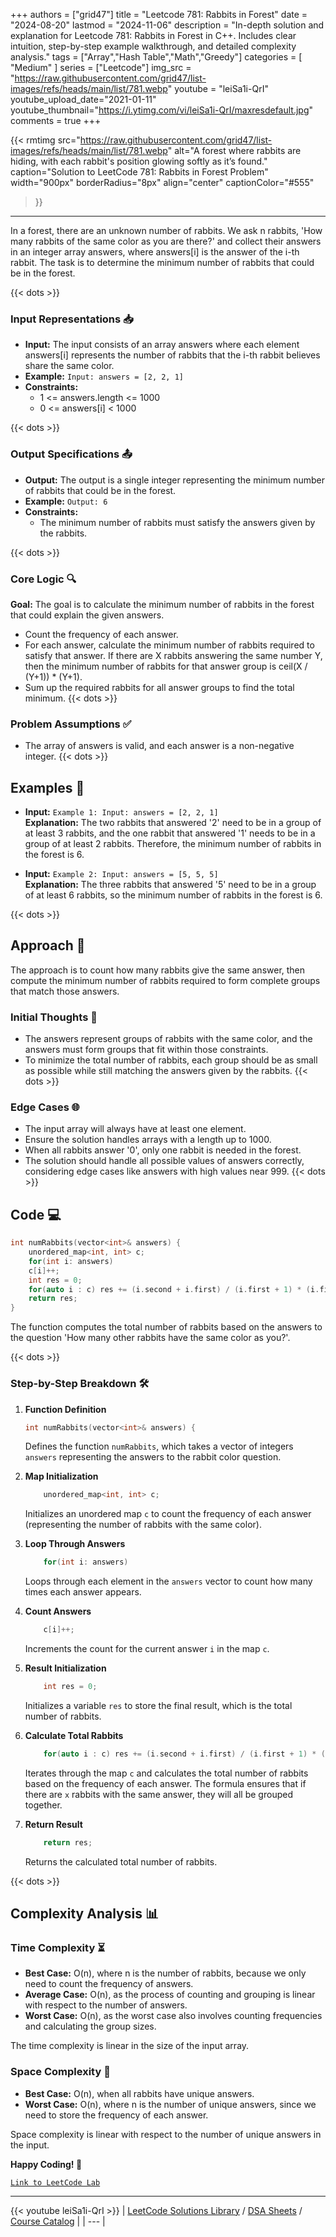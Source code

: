 
+++
authors = ["grid47"]
title = "Leetcode 781: Rabbits in Forest"
date = "2024-08-20"
lastmod = "2024-11-06"
description = "In-depth solution and explanation for Leetcode 781: Rabbits in Forest in C++. Includes clear intuition, step-by-step example walkthrough, and detailed complexity analysis."
tags = ["Array","Hash Table","Math","Greedy"]
categories = [
    "Medium"
]
series = ["Leetcode"]
img_src = "https://raw.githubusercontent.com/grid47/list-images/refs/heads/main/list/781.webp"
youtube = "leiSa1i-QrI"
youtube_upload_date="2021-01-11"
youtube_thumbnail="https://i.ytimg.com/vi/leiSa1i-QrI/maxresdefault.jpg"
comments = true
+++


{{< rmtimg 
    src="https://raw.githubusercontent.com/grid47/list-images/refs/heads/main/list/781.webp" 
    alt="A forest where rabbits are hiding, with each rabbit's position glowing softly as it’s found."
    caption="Solution to LeetCode 781: Rabbits in Forest Problem"
    width="900px"
    borderRadius="8px"
    align="center" 
    captionColor="#555"
>}}
---
In a forest, there are an unknown number of rabbits. We ask n rabbits, 'How many rabbits of the same color as you are there?' and collect their answers in an integer array answers, where answers[i] is the answer of the i-th rabbit. The task is to determine the minimum number of rabbits that could be in the forest.
<!--more-->
{{< dots >}}
### Input Representations 📥
- **Input:** The input consists of an array answers where each element answers[i] represents the number of rabbits that the i-th rabbit believes share the same color.
- **Example:** `Input: answers = [2, 2, 1]`
- **Constraints:**
	- 1 <= answers.length <= 1000
	- 0 <= answers[i] < 1000

{{< dots >}}
### Output Specifications 📤
- **Output:** The output is a single integer representing the minimum number of rabbits that could be in the forest.
- **Example:** `Output: 6`
- **Constraints:**
	- The minimum number of rabbits must satisfy the answers given by the rabbits.

{{< dots >}}
### Core Logic 🔍
**Goal:** The goal is to calculate the minimum number of rabbits in the forest that could explain the given answers.

- Count the frequency of each answer.
- For each answer, calculate the minimum number of rabbits required to satisfy that answer. If there are X rabbits answering the same number Y, then the minimum number of rabbits for that answer group is ceil(X / (Y+1)) * (Y+1).
- Sum up the required rabbits for all answer groups to find the total minimum.
{{< dots >}}
### Problem Assumptions ✅
- The array of answers is valid, and each answer is a non-negative integer.
{{< dots >}}
## Examples 🧩
- **Input:** `Example 1: Input: answers = [2, 2, 1]`  \
  **Explanation:** The two rabbits that answered '2' need to be in a group of at least 3 rabbits, and the one rabbit that answered '1' needs to be in a group of at least 2 rabbits. Therefore, the minimum number of rabbits in the forest is 6.

- **Input:** `Example 2: Input: answers = [5, 5, 5]`  \
  **Explanation:** The three rabbits that answered '5' need to be in a group of at least 6 rabbits, so the minimum number of rabbits in the forest is 6.

{{< dots >}}
## Approach 🚀
The approach is to count how many rabbits give the same answer, then compute the minimum number of rabbits required to form complete groups that match those answers.

### Initial Thoughts 💭
- The answers represent groups of rabbits with the same color, and the answers must form groups that fit within those constraints.
- To minimize the total number of rabbits, each group should be as small as possible while still matching the answers given by the rabbits.
{{< dots >}}
### Edge Cases 🌐
- The input array will always have at least one element.
- Ensure the solution handles arrays with a length up to 1000.
- When all rabbits answer '0', only one rabbit is needed in the forest.
- The solution should handle all possible values of answers correctly, considering edge cases like answers with high values near 999.
{{< dots >}}
## Code 💻
```cpp
int numRabbits(vector<int>& answers) {
    unordered_map<int, int> c;
    for(int i: answers)
    c[i]++;
    int res = 0;
    for(auto i : c) res += (i.second + i.first) / (i.first + 1) * (i.first + 1);
    return res;
}
```

The function computes the total number of rabbits based on the answers to the question 'How many other rabbits have the same color as you?'.

{{< dots >}}
### Step-by-Step Breakdown 🛠️
1. **Function Definition**
	```cpp
	int numRabbits(vector<int>& answers) {
	```
	Defines the function `numRabbits`, which takes a vector of integers `answers` representing the answers to the rabbit color question.

2. **Map Initialization**
	```cpp
	    unordered_map<int, int> c;
	```
	Initializes an unordered map `c` to count the frequency of each answer (representing the number of rabbits with the same color).

3. **Loop Through Answers**
	```cpp
	    for(int i: answers)
	```
	Loops through each element in the `answers` vector to count how many times each answer appears.

4. **Count Answers**
	```cpp
	    c[i]++;
	```
	Increments the count for the current answer `i` in the map `c`.

5. **Result Initialization**
	```cpp
	    int res = 0;
	```
	Initializes a variable `res` to store the final result, which is the total number of rabbits.

6. **Calculate Total Rabbits**
	```cpp
	    for(auto i : c) res += (i.second + i.first) / (i.first + 1) * (i.first + 1);
	```
	Iterates through the map `c` and calculates the total number of rabbits based on the frequency of each answer. The formula ensures that if there are `x` rabbits with the same answer, they will all be grouped together.

7. **Return Result**
	```cpp
	    return res;
	```
	Returns the calculated total number of rabbits.

{{< dots >}}
## Complexity Analysis 📊
### Time Complexity ⏳
- **Best Case:** O(n), where n is the number of rabbits, because we only need to count the frequency of answers.
- **Average Case:** O(n), as the process of counting and grouping is linear with respect to the number of answers.
- **Worst Case:** O(n), as the worst case also involves counting frequencies and calculating the group sizes.

The time complexity is linear in the size of the input array.

### Space Complexity 💾
- **Best Case:** O(n), when all rabbits have unique answers.
- **Worst Case:** O(n), where n is the number of unique answers, since we need to store the frequency of each answer.

Space complexity is linear with respect to the number of unique answers in the input.

**Happy Coding! 🎉**


[`Link to LeetCode Lab`](https://leetcode.com/problems/rabbits-in-forest/description/)

---
{{< youtube leiSa1i-QrI >}}
| [LeetCode Solutions Library](https://grid47.xyz/leetcode/) / [DSA Sheets](https://grid47.xyz/sheets/) / [Course Catalog](https://grid47.xyz/courses/) |
| --- |
